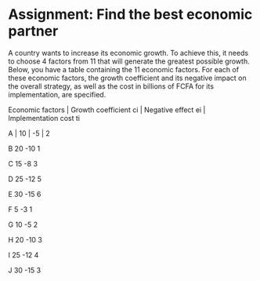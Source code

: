 # Assignment: Find the best economic partner 

A country wants to increase its economic growth. To achieve this, it needs to choose 4 factors 
from 11 that will generate the greatest possible growth. Below, you have a table containing 
the 11 economic factors. For each of these economic factors, the growth coefficient and its 
negative impact on the overall strategy, as well as the cost in billions of FCFA for its 
implementation, are specified.

Economic factors | Growth coefficient ci | Negative effect ei  | Implementation 
cost ti

A | 10 | -5 | 2

B 20 -10 1

C 15 -8 3

D 25 -12 5

E 30 -15 6

F 5 -3 1

G 10 -5 2

H 20 -10 3

I 25 -12 4

J 30 -15 3